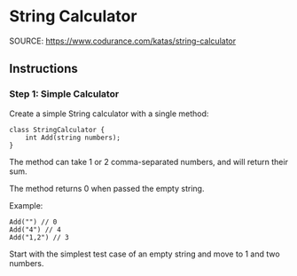 # String Calculator

SOURCE: https://www.codurance.com/katas/string-calculator

## Instructions
### Step 1: Simple Calculator
Create a simple String calculator with a single method:

    class StringCalculator {
        int Add(string numbers);
    }

The method can take 1 or 2 comma-separated numbers, and will return their sum.

The method returns 0 when passed the empty string.

Example:

    Add("") // 0
    Add("4") // 4
    Add("1,2") // 3

Start with the simplest test case of an empty string and move to 1 and two numbers.